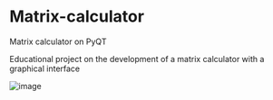 # Matrix-calculator
Matrix calculator on PyQT

Educational project on the development of a matrix calculator with a graphical interface

![image](https://user-images.githubusercontent.com/97898266/187897665-a4f9cb33-977d-4977-a2ad-425ebf3deac8.png)
